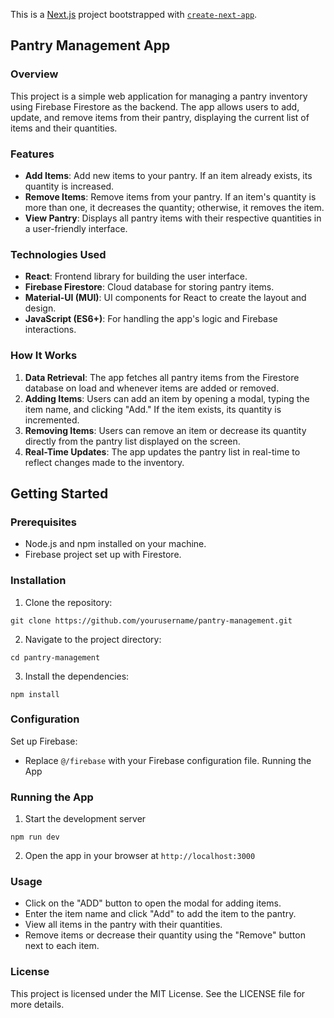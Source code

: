 This is a [Next.js](https://nextjs.org/) project bootstrapped with [`create-next-app`](https://github.com/vercel/next.js/tree/canary/packages/create-next-app).

## Pantry Management App
### Overview
This project is a simple web application for managing a pantry inventory using Firebase Firestore as the backend. The app allows users to add, update, and remove items from their pantry, displaying the current list of items and their quantities.

### Features
- **Add Items**: Add new items to your pantry. If an item already exists, its quantity is increased.
- **Remove Items**: Remove items from your pantry. If an item's quantity is more than one, it decreases the quantity; otherwise, it removes the item.
- **View Pantry**: Displays all pantry items with their respective quantities in a user-friendly interface.

### Technologies Used
- **React**: Frontend library for building the user interface.
- **Firebase Firestore**: Cloud database for storing pantry items.
- **Material-UI (MUI)**: UI components for React to create the layout and design.
- **JavaScript (ES6+)**: For handling the app's logic and Firebase interactions.

### How It Works
1. **Data Retrieval**: The app fetches all pantry items from the Firestore database on load and whenever items are added or removed.
2. **Adding Items**: Users can add an item by opening a modal, typing the item name, and clicking "Add." If the item exists, its quantity is incremented.
3. **Removing Items**: Users can remove an item or decrease its quantity directly from the pantry list displayed on the screen.
4. **Real-Time Updates**: The app updates the pantry list in real-time to reflect changes made to the inventory.


## Getting Started
### Prerequisites
- Node.js and npm installed on your machine.
- Firebase project set up with Firestore.

### Installation
1. Clone the repository:
```
git clone https://github.com/yourusername/pantry-management.git
```
2. Navigate to the project directory:
```
cd pantry-management
```
3. Install the dependencies:
```
npm install
```
### Configuration
Set up Firebase:
- Replace `@/firebase` with your Firebase configuration file.
Running the App

### Running the App
1. Start the development server
```
npm run dev
```
2. Open the app in your browser at `http://localhost:3000`

### Usage
- Click on the "ADD" button to open the modal for adding items.
- Enter the item name and click "Add" to add the item to the pantry.
- View all items in the pantry with their quantities.
- Remove items or decrease their quantity using the "Remove" button next to each item.


### License
This project is licensed under the MIT License. See the LICENSE file for more details.